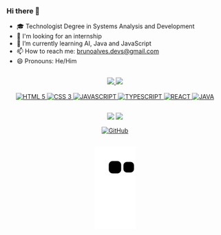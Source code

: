 ### Hi there 👋

- 🎓 Technologist Degree in Systems Analysis and Development
- 🔭 I'm looking for an internship
- 🌱 I’m currently learning AI, Java and JavaScript
- 📫 How to reach me: brunoalves.devs@gmail.com
- 😄 Pronouns: He/Him
##
<div align="center">
  <a href="https://github.com/devsbruno">
  <img height="130em" src="https://github-readme-stats.vercel.app/api?username=devsbruno&show_icons=true&theme=tokyonight&include_all_commits=true&count_private=true"/>
  <img height="130em" src="https://github-readme-stats.vercel.app/api/top-langs/?username=devsbruno&layout=compact&langs_count=7&theme=tokyonight"/>
</div>
  

<div style="display: inline_block" align="center"><br>
<img alt="HTML 5" height="70" width="80" src="https://cdn.jsdelivr.net/gh/devicons/devicon/icons/html5/html5-plain-wordmark.svg" />
<img alt="CSS 3" height="70" width="80" src="https://cdn.jsdelivr.net/gh/devicons/devicon/icons/css3/css3-plain-wordmark.svg" />
<img alt="JAVASCRIPT" height="70" width="80" src="https://cdn.jsdelivr.net/gh/devicons/devicon/icons/javascript/javascript-original.svg" />
<img alt="TYPESCRIPT" height="70" width="80" src="https://cdn.jsdelivr.net/gh/devicons/devicon/icons/typescript/typescript-original.svg" />
<img alt="REACT" height="70" width="80" src="https://cdn.jsdelivr.net/gh/devicons/devicon/icons/react/react-original-wordmark.svg" />
<img alt="JAVA" height="70" width="80" src="https://cdn.jsdelivr.net/gh/devicons/devicon@latest/icons/java/java-original-wordmark.svg" />
</div> 
  
##
 <div align="center">
   <a href="https://www.linkedin.com/in/devsbruno" target="_blank"><img src="https://img.shields.io/badge/-LinkedIn-%230077B5?style=for-the-badge&logo=linkedin&logoColor=white" target="_blank"></a>
  <a href = "mailto:brunoalves.devs@gmail.com"><img src="https://img.shields.io/badge/Gmail-D14836?style=for-the-badge&logo=gmail&logoColor=white" target="_blank"></a>
 
   
  [![GitHub](https://img.shields.io/badge/GitHub-100000?style=for-the-badge&logo=github&logoColor=white)](https://github.com/devsbruno)
   
##  
   ![Snake animation](https://github.com/devsbruno/devsbruno/blob/output/github-contribution-grid-snake.svg)
   
 </div>
 
 
 
